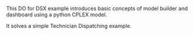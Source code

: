 This DO for DSX example introduces basic concepts of model builder and dashboard using a python CPLEX model.

It solves a simple Technician Dispatching example.
